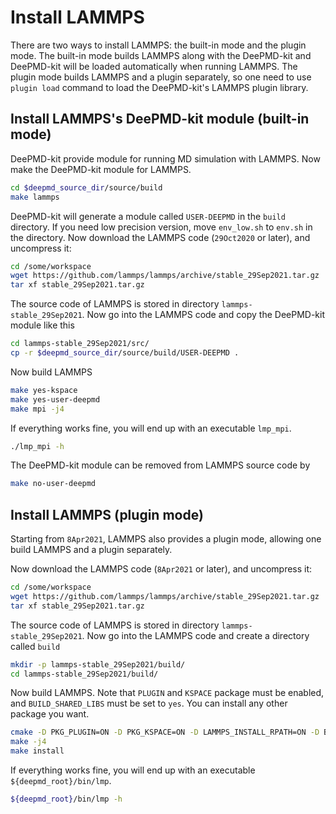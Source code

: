 # Install LAMMPS

There are two ways to install LAMMPS: the built-in mode and the plugin mode. The built-in mode builds LAMMPS along with the DeePMD-kit and DeePMD-kit will be loaded automatically when running LAMMPS. The plugin mode builds LAMMPS and a plugin separately, so one need to use `plugin load` command to load the DeePMD-kit's LAMMPS plugin library. 

## Install LAMMPS's DeePMD-kit module (built-in mode)
DeePMD-kit provide module for running MD simulation with LAMMPS. Now make the DeePMD-kit module for LAMMPS.

```bash
cd $deepmd_source_dir/source/build
make lammps
```
DeePMD-kit will generate a module called `USER-DEEPMD` in the `build` directory. If you need low precision version, move `env_low.sh` to `env.sh` in the directory. Now download the LAMMPS code (`29Oct2020` or later), and uncompress it:
```bash
cd /some/workspace
wget https://github.com/lammps/lammps/archive/stable_29Sep2021.tar.gz
tar xf stable_29Sep2021.tar.gz
```
The source code of LAMMPS is stored in directory `lammps-stable_29Sep2021`. Now go into the LAMMPS code and copy the DeePMD-kit module like this
```bash
cd lammps-stable_29Sep2021/src/
cp -r $deepmd_source_dir/source/build/USER-DEEPMD .
```
Now build LAMMPS
```bash
make yes-kspace
make yes-user-deepmd
make mpi -j4
```

If everything works fine, you will end up with an executable `lmp_mpi`.
```bash
./lmp_mpi -h
```

The DeePMD-kit module can be removed from LAMMPS source code by 
```bash
make no-user-deepmd
```

## Install LAMMPS (plugin mode)
Starting from `8Apr2021`, LAMMPS also provides a plugin mode, allowing one build LAMMPS and a plugin separately.

Now download the LAMMPS code (`8Apr2021` or later), and uncompress it:
```bash
cd /some/workspace
wget https://github.com/lammps/lammps/archive/stable_29Sep2021.tar.gz
tar xf stable_29Sep2021.tar.gz
```
The source code of LAMMPS is stored in directory `lammps-stable_29Sep2021`. Now go into the LAMMPS code and create a directory called `build`
```bash
mkdir -p lammps-stable_29Sep2021/build/
cd lammps-stable_29Sep2021/build/
```
Now build LAMMPS. Note that `PLUGIN` and `KSPACE` package must be enabled, and `BUILD_SHARED_LIBS` must be set to `yes`. You can install any other package you want.
```bash
cmake -D PKG_PLUGIN=ON -D PKG_KSPACE=ON -D LAMMPS_INSTALL_RPATH=ON -D BUILD_SHARED_LIBS=yes -D CMAKE_INSTALL_PREFIX=${deepmd_root} -D CMAKE_INSTALL_LIBDIR=lib -D CMAKE_INSTALL_FULL_LIBDIR=${deepmd_root}/lib ../cmake
make -j4
make install
```

If everything works fine, you will end up with an executable `${deepmd_root}/bin/lmp`.
```bash
${deepmd_root}/bin/lmp -h
```
